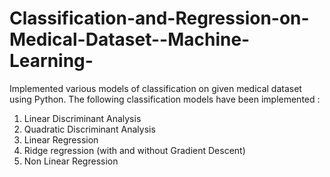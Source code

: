 # Classification-and-Regression-on-Medical-Dataset--Machine-Learning-
Implemented various models of classification on given medical dataset using Python.
The following classification models have been implemented :
  1. Linear Discriminant Analysis
  2. Quadratic Discriminant Analysis
  3. Linear Regression
  4. Ridge regression (with and without Gradient Descent)
  5. Non Linear Regression
